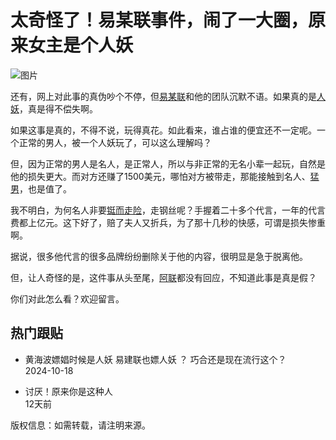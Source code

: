 # 太奇怪了！易某联事件，闹了一大圈，原来女主是个人妖

![图片](https://nimg.ws.126.net/?url=http%3A%2F%2Fdingyue.ws.126.net%2F2024%2F1018%2Faa609b13j00slj6r001bnd000v90142p.jpg&thumbnail=750x2147483647&quality=75&type=jpg)

还有，网上对此事的真伪吵个不停，但[易某联](https://news.163.com/news/search?keyword=%E6%98%93%E6%9F%90%E8%81%94)和他的团队沉默不语。如果真的是[人妖](https://news.163.com/news/search?keyword=%E4%BA%BA%E5%A6%96)，真是得不偿失啊。

如果这事是真的，不得不说，玩得真花。如此看来，谁占谁的便宜还不一定呢。一个正常的男人，被一个人妖玩了，可以这么理解吗？

但，因为正常的男人是名人，是正常人，所以与非正常的无名小辈一起玩，自然是他的损失更大。而对方还赚了1500美元，哪怕对方被带走，那能接触到名人、[猛男](https://news.163.com/news/search?keyword=%E7%8C%9B%E7%94%B7)，也是值了。

我不明白，为何名人非要[铤而走险](https://news.163.com/news/search?keyword=%E9%93%A6%E8%80%8C%E8%B5%B0%E9%99%A9)，走钢丝呢？手握着二十多个代言，一年的代言费都上亿元。这下好了，赔了夫人又折兵，为了那十几秒的快感，可谓是损失惨重啊。

据说，很多他代言的很多品牌纷纷删除关于他的内容，很明显是急于脱离他。

但，让人奇怪的是，这件事从头至尾，[阿联](https://news.163.com/news/search?keyword=%E9%98%BF%E8%81%94)都没有回应，不知道此事是真是假？

你们对此怎么看？欢迎留言。

## 热门跟贴

- 黄海波嫖娼时候是人妖 易建联也嫖人妖 ？ 巧合还是现在流行这个？  
2024-10-18

- 讨厌！原来你是这种人  
12天前

版权信息：如需转载，请注明来源。